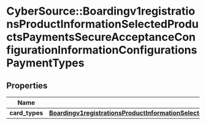 # CyberSource::Boardingv1registrationsProductInformationSelectedProductsPaymentsSecureAcceptanceConfigurationInformationConfigurationsPaymentTypes

## Properties
Name | Type | Description | Notes
------------ | ------------- | ------------- | -------------
**card_types** | [**Boardingv1registrationsProductInformationSelectedProductsPaymentsSecureAcceptanceConfigurationInformationConfigurationsPaymentTypesCardTypes**](Boardingv1registrationsProductInformationSelectedProductsPaymentsSecureAcceptanceConfigurationInformationConfigurationsPaymentTypesCardTypes.md) |  | [optional] 


